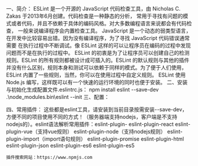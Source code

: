 一、简介：
   ESLint 是一个开源的 JavaScript 代码检查工具，由 Nicholas C. Zakas 于2013年6月创建。代码检查是一种静态的分析，
   常用于寻找有问题的模式或者代码，并且不依赖于具体的编码风格。对大多数编程语言来说都会有代码检查，
   一般来说编译程序会内置检查工具。
        JavaScript 是一个动态的弱类型语言，在开发中比较容易出错。因为没有编译程序，为了寻找 JavaScript 代码错误通常需要
   在执行过程中不断调试。像 ESLint 这样的可以让程序员在编码的过程中发现问题而不是在执行的过程中。
   ESLint 的初衷是为了让程序员可以创建自己的检测规则。ESLint 的所有规则都被设计成可插入的。ESLint 的默认规则与其他的插件
   并没有什么区别，规则本身和测试可以依赖于同样的模式。为了便于人们使用，ESLint 内置了一些规则，当然，你可以在使用过程中自定义规则。
   ESLint 使用 Node.js 编写，这样既可以有一个快速的运行环境的同时也便于安装。 
二、安装与初始化生成配置文件.eslintrc.js：
    npm install eslint --save-dev 
    .\node_modules\.bin\eslint --init
三、配置：


四、常用插件：
    这些都是eslint工具，请安装到当前目录按需安装--save-dev，方便不同的项目使用不同的方式！（服务器端支持nodejs，客户端是不支持nodejs的）。eslint语法解析常用插件：eslint-plugin-<plugin-name>
    eslint-plugin-react
    eslint-plugin-vue（支持vue规则）
    eslint-plugin-node（支持nodejs规则）
    eslint-plugin-import（import语句规则）
    eslint-plugin-promise
    eslint-plugin-html
    eslint-plugin-json
    eslint-plugin-es6
    eslint-plugin-es5
    
    插件搜索网站：https://www.npmjs.com